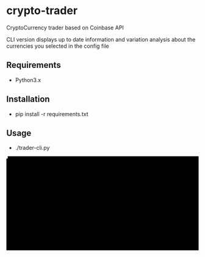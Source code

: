 # crypto-trader
    
CryptoCurrency trader based on Coinbase API

CLI version displays up to date information and variation analysis about the currencies you selected in the config file

## Requirements

- Python3.x

## Installation

- pip install -r requirements.txt

## Usage

- ./trader-cli.py

![screencapture](https://raw.githubusercontent.com/lp1dev/crypto-trader/master/trader.gif)
